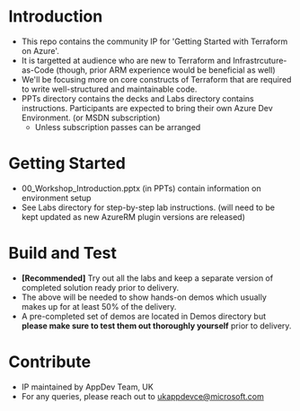 # Introduction 
* This repo contains the community IP for 'Getting Started with Terraform on Azure'. 
* It is targetted at audience who are new to Terraform and Infrastrcuture-as-Code (though, prior ARM experience would be beneficial as well)
* We'll be focusing more on core constructs of Terraform that are required to write well-structured and maintainable code.
* PPTs directory contains the decks and Labs directory contains instructions. Participants are expected to bring their own Azure Dev Environment. (or MSDN subscription)
    * Unless subscription passes can be arranged 

# Getting Started
* 00_Workshop_Introduction.pptx (in PPTs) contain information on environment setup
* See Labs directory for step-by-step lab instructions. (will need to be kept updated as new AzureRM plugin versions are released)

# Build and Test
* **[Recommended]** Try out all the labs and keep a separate version of completed solution ready prior to delivery. 
* The above will be needed to show hands-on demos which usually makes up for at least 50% of the delivery.
* A pre-completed set of demos are located in Demos directory but **please make sure to test them out thoroughly yourself** prior to delivery.

# Contribute
* IP maintained by AppDev Team, UK
* For any queries, please reach out to ukappdevce@microsoft.com